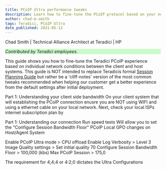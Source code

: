 ```yaml
---
title: PCoIP Ultra performance tweaks
description: Learn how to fine-tune the PCoIP protocol based on your network conditions.
author: chad-m-smith
tags: Teradici, PCoIP Ultra
date_published: 2021-05-12
---
```


Chad Smith | Technical Alliance Architect at Teradici | HP

<p style="background-color:#CAFACA;"><i>Contributed by Teradici employees.</i></p>

This guide shows you how to fine-tune the Teradici PCoIP experience based on individual network conditions between the client and host systems. This guide is NOT intended to replace Teradicis formal [Session Planning Guide](https://www.teradici.com/web-help/pcoip_session_planning/current/tuning_session_variables/pcoip_session_variables/) but rather be a 'cliff-notes' version of the most common tweaks recommended when helping our customer get a better experience from the default settings after initial deployment. 

Part 1: Understanding your client side bandwidth
On your client system that will establishing the PCoIP connection enusre you are NOT using WIFI and using a ethernet cable on your local network. Next, check your local ISPs internet subscription plan by 

Part 1: Understanding our connection
Run speed tests
Will allow you to set the "Configure Session Bandwidth Floor"
PCoIP Local GPO changes on Host/Agent System



Enable PCoIP Ultra mode > CPU offload
Enable Log Verbosity > Level 3
Image Quality settings > Set initial quality 70
Configure Session Bandwidth Floor > 100,000 (kbs)
Max PCoIP Session > 175,0


The requirement for 4;4;4 or 4:2;0 dictates the Ultra Configurations
